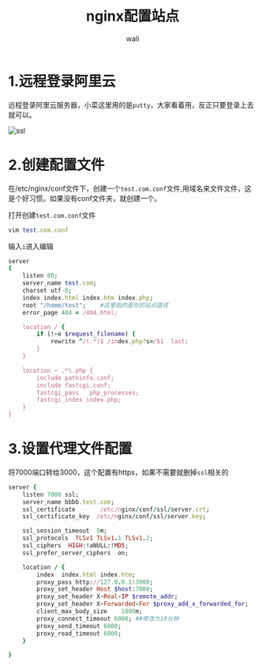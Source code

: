 ﻿---
layout: post
title: nginx配置站点   #标题
tagline: 
category: nginx      #分类
author: wali    #作者
tag: nginx     #标签
ghurl:        #github url
ghurl_zip:    #github zip下载
comments: true

post_nav: false
---

# 1.远程登录阿里云

远程登录阿里云服务器，小菜这里用的是`putty`，大家看着用，反正只要登录上去就可以。 

![ssl](http://walidream.com:9999/blogImage/nginx/nginx_1.jpg)

# 2.创建配置文件

在/etc/nginx/conf文件下，创建一个`test.com.conf`文件,用域名来文件文件，这是个好习惯。如果没有conf文件夹，就创建一个。

打开创建`test.com.conf`文件	
```ruby
vim test.com.conf
```
输入`i`进入编辑

```ruby
server
{
    listen 80;
    server_name test.com;
    charset utf-8;
    index index.html index.htm index.php;
    root "/home/test";    #这里指的是你的站点路径
    error_page 404 = /404.html;

    location / {
        if (!-e $request_filename) {
            rewrite ^/(.*)$ /index.php?s=/$1  last;
        }
    }

    location ~ .*\.php {
        include pathinfo.conf;
        include fastcgi.conf;
        fastcgi_pass   php_processes;
        fastcgi_index index.php;
    }
}

```


# 3.设置代理文件配置

将7000端口转给3000，这个配置有https，如果不需要就删掉`ssl`相关的

```ruby
server {
	listen 7000 ssl;
	server_name bbbb.test.com;
	ssl_certificate       /etc/nginx/conf/ssl/server.crt;
	ssl_certificate_key  /etc/nginx/conf/ssl/server.key;							

	ssl_session_timeout  5m;
	ssl_protocols  TLSv1 TLSv1.1 TLSv1.2;
	ssl_ciphers  HIGH:!aNULL:!MD5;
	ssl_prefer_server_ciphers  on;

	location / {
		index  index.html index.htm;
		proxy_pass http://127.0.0.1:3000;
		proxy_set_header Host $host:7000;
		proxy_set_header X-Real-IP $remote_addr;
		proxy_set_header X-Forwarded-For $proxy_add_x_forwarded_for;
		client_max_body_size    1000m;
		proxy_connect_timeout 6000; ##修改为10分钟
		proxy_send_timeout 6000;
		proxy_read_timeout 6000;
	}

}

```














